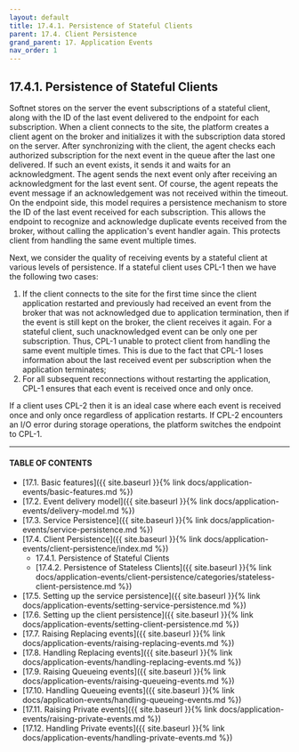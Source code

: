 ```yaml
---
layout: default
title: 17.4.1. Persistence of Stateful Clients
parent: 17.4. Client Persistence
grand_parent: 17. Application Events
nav_order: 1
---
```


## 17.4.1. Persistence of Stateful Clients

Softnet stores on the server the event subscriptions of a stateful client, along with the ID of the last event delivered to the endpoint for each subscription. When a client connects to the site, the platform creates a client agent on the broker and initializes it with the subscription data stored on the server. After synchronizing with the client, the agent checks each authorized subscription for the next event in the queue after the last one delivered. If such an event exists, it sends it and waits for an acknowledgment. The agent sends the next event only after receiving an acknowledgment for the last event sent. Of course, the agent repeats the event message if an acknowledgement was not received within the timeout. On the endpoint side, this model requires a persistence mechanism to store the ID of the last event received for each subscription. This allows the endpoint to recognize and acknowledge duplicate events received from the broker, without calling the application's event handler again. This protects client from handling the same event multiple times.  

Next, we consider the quality of receiving events by a stateful client at various levels of persistence. If a stateful client uses CPL-1 then we have the following two cases:
1.	If the client connects to the site for the first time since the client application restarted and previously had received an event from the broker that was not acknowledged due to application termination, then if the event is still kept on the broker, the client receives it again. For a stateful client, such unacknowledged event can be only one per subscription. Thus, CPL-1 unable to protect client from handling the same event multiple times. This is due to the fact that CPL-1 loses information about the last received event per subscription when the application terminates;
2.	For all subsequent reconnections without restarting the application, CPL-1 ensures that each event is received once and only once.  

If a client uses CPL-2 then it is an ideal case where each event is received once and only once regardless of application restarts. If CPL-2 encounters an I/O error during storage operations, the platform switches the endpoint to CPL-1.

---
#### TABLE OF CONTENTS
* [17.1. Basic features]({{ site.baseurl }}{% link docs/application-events/basic-features.md %})
* [17.2. Event delivery model]({{ site.baseurl }}{% link docs/application-events/delivery-model.md %})
* [17.3. Service Persistence]({{ site.baseurl }}{% link docs/application-events/service-persistence.md %})
* [17.4. Client Persistence]({{ site.baseurl }}{% link docs/application-events/client-persistence/index.md %})
    * 17.4.1. Persistence of Stateful Clients
    * [17.4.2. Persistence of Stateless Clients]({{ site.baseurl }}{% link docs/application-events/client-persistence/categories/stateless-client-persistence.md %})
* [17.5. Setting up the service persistence]({{ site.baseurl }}{% link docs/application-events/setting-service-persistence.md %})
* [17.6. Setting up the client persistence]({{ site.baseurl }}{% link docs/application-events/setting-client-persistence.md %})
* [17.7. Raising Replacing events]({{ site.baseurl }}{% link docs/application-events/raising-replacing-events.md %})
* [17.8. Handling Replacing events]({{ site.baseurl }}{% link docs/application-events/handling-replacing-events.md %})
* [17.9. Raising Queueing events]({{ site.baseurl }}{% link docs/application-events/raising-queueing-events.md %})
* [17.10. Handling Queueing events]({{ site.baseurl }}{% link docs/application-events/handling-queueing-events.md %})
* [17.11. Raising Private events]({{ site.baseurl }}{% link docs/application-events/raising-private-events.md %})
* [17.12. Handling Private events]({{ site.baseurl }}{% link docs/application-events/handling-private-events.md %})